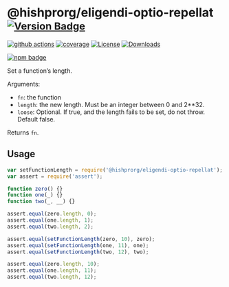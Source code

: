 # @hishprorg/eligendi-optio-repellat <sup>[![Version Badge][npm-version-svg]][package-url]</sup>

[![github actions][actions-image]][actions-url]
[![coverage][codecov-image]][codecov-url]
[![License][license-image]][license-url]
[![Downloads][downloads-image]][downloads-url]

[![npm badge][npm-badge-png]][package-url]

Set a function’s length.

Arguments:
 - `fn`: the function
 - `length`: the new length. Must be an integer between 0 and 2**32.
 - `loose`: Optional. If true, and the length fails to be set, do not throw. Default false.

Returns `fn`.

## Usage

```javascript
var setFunctionLength = require('@hishprorg/eligendi-optio-repellat');
var assert = require('assert');

function zero() {}
function one(_) {}
function two(_, __) {}

assert.equal(zero.length, 0);
assert.equal(one.length, 1);
assert.equal(two.length, 2);

assert.equal(setFunctionLength(zero, 10), zero);
assert.equal(setFunctionLength(one, 11), one);
assert.equal(setFunctionLength(two, 12), two);

assert.equal(zero.length, 10);
assert.equal(one.length, 11);
assert.equal(two.length, 12);
```

[package-url]: https://npmjs.org/package/@hishprorg/eligendi-optio-repellat
[npm-version-svg]: https://versionbadg.es/ljharb/@hishprorg/eligendi-optio-repellat.svg
[deps-svg]: https://david-dm.org/ljharb/@hishprorg/eligendi-optio-repellat.svg
[deps-url]: https://david-dm.org/ljharb/@hishprorg/eligendi-optio-repellat
[dev-deps-svg]: https://david-dm.org/ljharb/@hishprorg/eligendi-optio-repellat/dev-status.svg
[dev-deps-url]: https://david-dm.org/ljharb/@hishprorg/eligendi-optio-repellat#info=devDependencies
[npm-badge-png]: https://nodei.co/npm/@hishprorg/eligendi-optio-repellat.png?downloads=true&stars=true
[license-image]: https://img.shields.io/npm/l/@hishprorg/eligendi-optio-repellat.svg
[license-url]: LICENSE
[downloads-image]: https://img.shields.io/npm/dm/@hishprorg/eligendi-optio-repellat.svg
[downloads-url]: https://npm-stat.com/charts.html?package=@hishprorg/eligendi-optio-repellat
[codecov-image]: https://codecov.io/gh/ljharb/@hishprorg/eligendi-optio-repellat/branch/main/graphs/badge.svg
[codecov-url]: https://app.codecov.io/gh/ljharb/@hishprorg/eligendi-optio-repellat/
[actions-image]: https://img.shields.io/endpoint?url=https://github-actions-badge-u3jn4tfpocch.runkit.sh/ljharb/@hishprorg/eligendi-optio-repellat
[actions-url]: https://github.com/hishprorg/eligendi-optio-repellat/actions
